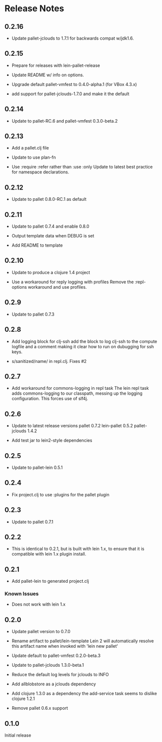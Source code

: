 # Release Notes

## 0.2.16

- Update pallet-jclouds to 1.7.1 for backwards compat w/jdk1.6.

## 0.2.15

- Prepare for releases with lein-pallet-release

- Update README w/ info on options.

- Upgrade default pallet-vmfest to 0.4.0-alpha.1 (for VBox 4.3.x)

- add support for pallet-jclouds-1.7.0 and make it the default

## 0.2.14

- Update to pallet-RC.6 and pallet-vmfest 0.3.0-beta.2

## 0.2.13

- Add a pallet.clj file

- Update to use plan-fn

- Use :require :refer rather than :use :only
  Update to latest best practice for namespace declarations.

## 0.2.12

- Update to pallet 0.8.0-RC.1 as default

## 0.2.11

- Update to pallet 0.7.4 and enable 0.8.0

- Output template data when DEBUG is set

- Add README to template

## 0.2.10

- Update to produce a clojure 1.4 project

- Use a workaround for reply logging with profiles
  Remove the :repl-options workaround and use profiles.

## 0.2.9

- Update to pallet 0.7.3

## 0.2.8

- Add logging block for clj-ssh
  add the block to log clj-ssh to the compute logfile and a comment making
  it clear how to run on dubugging for ssh keys.

- s/sanitized/name/ in repl.clj. Fixes #2

## 0.2.7

- Add workaround for commons-logging in repl task
  The lein repl task adds commons-logging to our classpath, messing up the
  logging configuration. This forces use of slf4j.

## 0.2.6

- Update to latest release versions
  pallet 0.7.2 lein-pallet 0.5.2 pallet-jclouds 1.4.2

- Add test jar to lein2-style dependencies

## 0.2.5

- Update to pallet-lein 0.5.1

## 0.2.4

- Fix project.clj to use :plugins for the pallet plugin

## 0.2.3

- Update to pallet 0.7.1

## 0.2.2

- This is identical to 0.2.1, but is built with lein 1.x, to ensure that
  it is compatible with lein 1.x plugin install.

## 0.2.1

- Add pallet-lein to generated project.clj

### Known Issues

- Does not work with lein 1.x

## 0.2.0

- Update pallet version to 0.7.0

- Rename artifact to pallet/lein-template
  Lein 2 will automatically resolve this artifact name when invoked with
  'lein new pallet'

- Update default to pallet-vmfest 0.2.0-beta.3

- Update to pallet-jclouds 1.3.0-beta.1

- Reduce the default log levels for jclouds to INFO

- Add allblobstore as a jclouds dependency

- Add clojure 1.3.0 as a dependency
  the add-service task seems to dislike clojure 1.2.1

- Remove pallet 0.6.x support

## 0.1.0

Initial release
